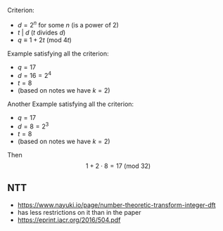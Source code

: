 Criterion:
- $d = 2^n$ for some $n$ (is a power of 2)
- $t~|~d$ ($t$ divides $d$)
- $q \equiv 1 + 2t~(\textrm{mod}~4t)$

Example satisfying all the criterion:
- $q = 17$
- $d = 16 = 2^4$
- $t = 8$
- (based on notes we have $k=2$)

Another Example satisfying all the criterion:
- $q = 17$
- $d = 8 = 2^3$
- $t = 8$
- (based on notes we have $k=2$)

Then $$1+2\cdot 8 = 17~(\textrm{mod}~32)$$

## NTT
- https://www.nayuki.io/page/number-theoretic-transform-integer-dft
- has less restrictions on it than in the paper
- https://eprint.iacr.org/2016/504.pdf 